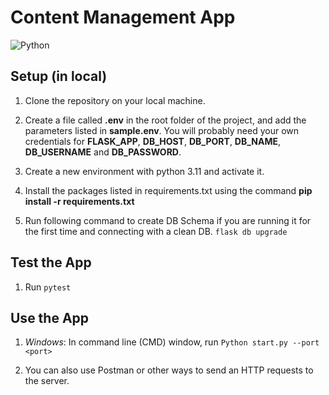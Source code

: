 # Content Management App
![Python](https://img.shields.io/badge/python-v3.11-blue.svg)

## Setup (in local)

1. Clone the repository on your local machine.

2. Create a file called **.env** in the root folder of the project, and add the parameters listed in **sample.env**. You will probably need your own credentials for **FLASK_APP**, **DB_HOST**, **DB_PORT**, **DB_NAME**, **DB_USERNAME** and
**DB_PASSWORD**.

3. Create a new environment with python 3.11 and activate it.

4. Install the packages listed in requirements.txt using the command **pip install -r requirements.txt**

5. Run following command to create DB Schema if you are running it for the first time and connecting with a clean DB.
     `flask db upgrade`

## Test the App

1. Run
     `pytest`

## Use the App

1. *Windows*: 
     In command line (CMD) window, run
     `Python start.py --port <port>`

2. You can also use Postman or other ways to send an HTTP requests to the server.